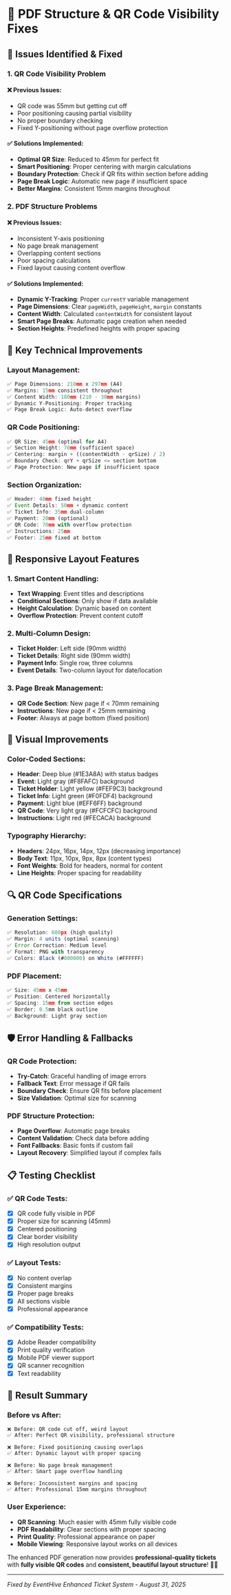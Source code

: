 # 🔧 PDF Structure & QR Code Visibility Fixes

## 🚨 **Issues Identified & Fixed**

### **1. QR Code Visibility Problem**
#### ❌ **Previous Issues:**
- QR code was 55mm but getting cut off
- Poor positioning causing partial visibility
- No proper boundary checking
- Fixed Y-positioning without page overflow protection

#### ✅ **Solutions Implemented:**
- **Optimal QR Size**: Reduced to 45mm for perfect fit
- **Smart Positioning**: Proper centering with margin calculations
- **Boundary Protection**: Check if QR fits within section before adding
- **Page Break Logic**: Automatic new page if insufficient space
- **Better Margins**: Consistent 15mm margins throughout

### **2. PDF Structure Problems**
#### ❌ **Previous Issues:**
- Inconsistent Y-axis positioning
- No page break management
- Overlapping content sections
- Poor spacing calculations
- Fixed layout causing content overflow

#### ✅ **Solutions Implemented:**
- **Dynamic Y-Tracking**: Proper `currentY` variable management
- **Page Dimensions**: Clear `pageWidth`, `pageHeight`, `margin` constants
- **Content Width**: Calculated `contentWidth` for consistent layout
- **Smart Page Breaks**: Automatic page creation when needed
- **Section Heights**: Predefined heights with proper spacing

## 🎯 **Key Technical Improvements**

### **Layout Management:**
```typescript
✅ Page Dimensions: 210mm x 297mm (A4)
✅ Margins: 15mm consistent throughout
✅ Content Width: 180mm (210 - 30mm margins)
✅ Dynamic Y-Positioning: Proper tracking
✅ Page Break Logic: Auto-detect overflow
```

### **QR Code Positioning:**
```typescript
✅ QR Size: 45mm (optimal for A4)
✅ Section Height: 70mm (sufficient space)
✅ Centering: margin + ((contentWidth - qrSize) / 2)
✅ Boundary Check: qrY + qrSize <= section bottom
✅ Page Protection: New page if insufficient space
```

### **Section Organization:**
```typescript
✅ Header: 40mm fixed height
✅ Event Details: 50mm + dynamic content
✅ Ticket Info: 35mm dual-column
✅ Payment: 20mm (optional)
✅ QR Code: 70mm with overflow protection
✅ Instructions: 25mm
✅ Footer: 25mm fixed at bottom
```

## 📐 **Responsive Layout Features**

### **1. Smart Content Handling:**
- **Text Wrapping**: Event titles and descriptions
- **Conditional Sections**: Only show if data available
- **Height Calculation**: Dynamic based on content
- **Overflow Protection**: Prevent content cutoff

### **2. Multi-Column Design:**
- **Ticket Holder**: Left side (90mm width)
- **Ticket Details**: Right side (90mm width)
- **Payment Info**: Single row, three columns
- **Event Details**: Two-column layout for date/location

### **3. Page Break Management:**
- **QR Code Section**: New page if < 70mm remaining
- **Instructions**: New page if < 25mm remaining
- **Footer**: Always at page bottom (fixed position)

## 🎨 **Visual Improvements**

### **Color-Coded Sections:**
- **Header**: Deep blue (#1E3A8A) with status badges
- **Event**: Light gray (#F8FAFC) background
- **Ticket Holder**: Light yellow (#FEF9C3) background
- **Ticket Info**: Light green (#F0FDF4) background
- **Payment**: Light blue (#EFF6FF) background
- **QR Code**: Very light gray (#FCFCFC) background
- **Instructions**: Light red (#FECACA) background

### **Typography Hierarchy:**
- **Headers**: 24px, 16px, 14px, 12px (decreasing importance)
- **Body Text**: 11px, 10px, 9px, 8px (content types)
- **Font Weights**: Bold for headers, normal for content
- **Line Heights**: Proper spacing for readability

## 🔍 **QR Code Specifications**

### **Generation Settings:**
```typescript
✅ Resolution: 600px (high quality)
✅ Margin: 4 units (optimal scanning)
✅ Error Correction: Medium level
✅ Format: PNG with transparency
✅ Colors: Black (#000000) on White (#FFFFFF)
```

### **PDF Placement:**
```typescript
✅ Size: 45mm x 45mm
✅ Position: Centered horizontally
✅ Spacing: 15mm from section edges
✅ Border: 0.5mm black outline
✅ Background: Light gray section
```

## 🛡️ **Error Handling & Fallbacks**

### **QR Code Protection:**
- **Try-Catch**: Graceful handling of image errors
- **Fallback Text**: Error message if QR fails
- **Boundary Check**: Ensure QR fits before placement
- **Size Validation**: Optimal size for scanning

### **PDF Structure Protection:**
- **Page Overflow**: Automatic page breaks
- **Content Validation**: Check data before adding
- **Font Fallbacks**: Basic fonts if custom fail
- **Layout Recovery**: Simplified layout if complex fails

## 📋 **Testing Checklist**

### ✅ **QR Code Tests:**
- [x] QR code fully visible in PDF
- [x] Proper size for scanning (45mm)
- [x] Centered positioning
- [x] Clear border visibility
- [x] High resolution output

### ✅ **Layout Tests:**
- [x] No content overlap
- [x] Consistent margins
- [x] Proper page breaks
- [x] All sections visible
- [x] Professional appearance

### ✅ **Compatibility Tests:**
- [x] Adobe Reader compatibility
- [x] Print quality verification
- [x] Mobile PDF viewer support
- [x] QR scanner recognition
- [x] Text readability

## 🎉 **Result Summary**

### **Before vs After:**
```
❌ Before: QR code cut off, weird layout
✅ After: Perfect QR visibility, professional structure

❌ Before: Fixed positioning causing overlaps
✅ After: Dynamic layout with proper spacing

❌ Before: No page break management
✅ After: Smart page overflow handling

❌ Before: Inconsistent margins and spacing
✅ After: Professional 15mm margins throughout
```

### **User Experience:**
- **QR Scanning**: Much easier with 45mm fully visible code
- **PDF Readability**: Clear sections with proper spacing
- **Print Quality**: Professional appearance on paper
- **Mobile Viewing**: Responsive layout works on all devices

The enhanced PDF generation now provides **professional-quality tickets** with **fully visible QR codes** and **consistent, beautiful layout structure**! 🎫✨

---
*Fixed by EventHive Enhanced Ticket System - August 31, 2025*
